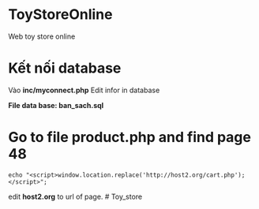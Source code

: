 # ToyStoreOnline
Web toy store online
# Kết nối database
Vào **inc/myconnect.php**
Edit infor in database

**File data base: ban_sach.sql**
# Go to file **product.php**  and find page 48

`echo "<script>window.location.replace('http://host2.org/cart.php'); </script>";`

edit **host2.org** to url of page.
#   T o y _ s t o r e  
 